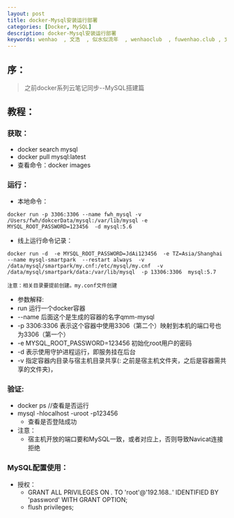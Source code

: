 ```yaml
---
layout: post
title: docker-Mysql安装运行部署
categories: [Docker, MySQL]
description: docker-Mysql安装运行部署
keywords: wenhao  , 文浩  , 似水似流年  , wenhaoclub  , fuwenhao.club , 文浩的博客 ,  Docker , mysql
---
```

## 序：

> 之前docker系列云笔记同步--MySQL搭建篇

## 教程：

### 获取：
- docker search mysql
- docker pull mysql:latest
- 查看命令：docker images

### 运行：
 - 本地命令：

 ```
 docker run -p 3306:3306 --name fwh_mysql -v /Users/fwh/dokcerData/mysql:/var/lib/mysql -e MYSQL_ROOT_PASSWORD=123456  -d mysql:5.6
```

- 线上运行命令记录：

```
docker run -d  -e MYSQL_ROOT_PASSWORD=JdAi123456  -e TZ=Asia/Shanghai  --name mysql-smartpark  --restart always  -v /data/mysql/smartpark/my.cnf:/etc/mysql/my.cnf  -v /data/mysql/smartpark/data:/var/lib/mysql  -p 13306:3306  mysql:5.7

注意：相关目录要提前创建。my.conf文件创建
```

- 参数解释:
- run                 运行一个docker容器
- --name           后面这个是生成的容器的名字qmm-mysql
- -p 3306:3306  表示这个容器中使用3306（第二个）映射到本机的端口号也为3306（第一个） 
- -e MYSQL_ROOT_PASSWORD=123456  初始化root用户的密码
- -d                   表示使用守护进程运行，即服务挂在后台
- -v 指定容器内目录与宿主机目录共享(: 之前是宿主机文件夹，之后是容器需共享的文件夹)，

### 验证:
- docker ps //查看是否运行
- mysql -hlocalhost -uroot -p123456 
    -   查看是否登陆成功
- 注意：
    -  宿主机开放的端口要和MySQL一致，或者对应上，否则导致Navicat连接拒绝

### MySQL配置使用：
- 授权：
    -   GRANT ALL PRIVILEGES ON *.* TO 'root'@'192.168.*.*' IDENTIFIED BY 'password' WITH GRANT OPTION;
    -   flush privileges;